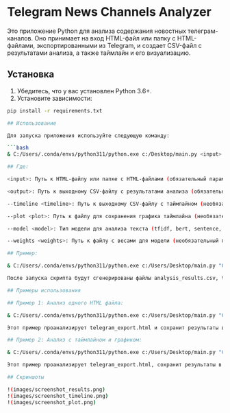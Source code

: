 # Telegram News Channels Analyzer

Это приложение Python для анализа содержания новостных телеграм-каналов. Оно принимает на вход HTML-файл или папку с HTML-файлами, экспортированными из Telegram, и создает CSV-файл с результатами анализа, а также таймлайн и его визуализацию.

## Установка

1. Убедитесь, что у вас установлен Python 3.6+.
2. Установите зависимости:

```bash
pip install -r requirements.txt

## Использование

Для запуска приложения используйте следующую команду:

```bash
& C:/Users/.conda/envs/python311/python.exe c:/Desktop/main.py <input> <output> [--timeline <timeline>] [--plot <plot>] [--model <model>] [--weights <weights>]

## Где:

<input>: Путь к HTML-файлу или папке с HTML-файлами (обязательный параметр).

<output>: Путь к выходному CSV-файлу с результатами анализа (обязательный параметр).

--timeline <timeline>: Путь к выходному CSV-файлу с таймлайном (необязательный параметр).

--plot <plot>: Путь к файлу для сохранения графика таймлайна (необязательный параметр).

--model <model>: Тип модели для анализа текста (tfidf, bert, sentence, zero_shot, по умолчанию tfidf).

--weights <weights>: Путь к файлу с весами для модели (необязательный параметр).

## Пример:

& C:/Users/.conda/envs/python311/python.exe c:/Users/Desktop/main.py "C:/Users/Desktop/telegram_export.html" "C:/Users/Desktop/analysis_results.csv" --timeline "C:/Users/Desktop/timeline.csv" --plot "C:/Users/Desktop/timeline.png"

После запуска скрипта будут сгенерированы файлы analysis_results.csv, timeline.csv и timeline.png.

## Примеры использования

## Пример 1: Анализ одного HTML файла:

& C:/Users/.conda/envs/python311/python.exe c:/Users/Desktop/main.py "C:/Users/Desktop/telegram_export.html" "C:/Users/Desktop/analysis_results.csv"

Этот пример проанализирует telegram_export.html и сохранит результаты в analysis_results.csv.

## Пример 2: Анализ с таймлайном и графиком:

& C:/Users/.conda/envs/python311/python.exe c:/Users/Desktop/main.py "C:/Users/Desktop/telegram_export.html" "C:/Users//Desktop/analysis_results.csv" --timeline "C:/Users/Desktop/timeline.csv" --plot "C:/Users/Desktop/timeline.png"

Этот пример проанализирует telegram_export.html, сохранит результаты в analysis_results.csv, создаст таймлайн в timeline.csv и сгенерирует график в timeline.png.

## Скриншоты

!(images/screenshot_results.png)
!(images/screenshot_timeline.png)
!(images/screenshot_plot.png)







